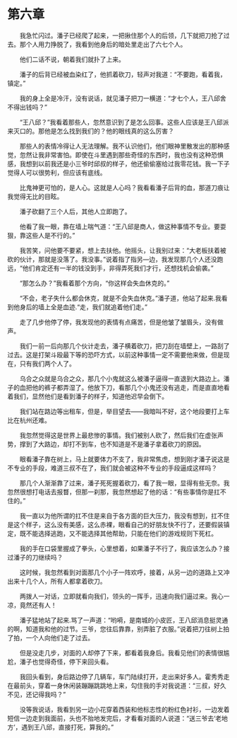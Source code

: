 # 第六章


　　我急忙闪过。潘子已经爬了起来，一把揪住那个人的后领，几下就把刀抢了过去。那个人用力挣脱了，我看到他身后的暗处里走出了六七个人。

　　他们二话不说，朝着我们就扑了上来。

　　潘子的后背已经被血染红了，他抓着砍刀，轻声对我道：“不要跑，看着我，镇定。”

　　我的身上全是冷汗，没有说话，就见潘子把刀一横道：“才七个人，王八邱舍不得出钱吗？”

　　“王八邱？”我看着那些人，忽然意识到了是怎么回事。这些人应该是王八邱派来灭口的。那他是怎么找到我们的？他的眼线真的这么厉害？

　　那些人的表情冷得让人无法理解。我不认识他们，他们眼神里散发出的那种感觉，忽然让我非常害怕。即使在斗里遇到那些奇怪的东西时，我也没有这种恐惧感，我想到以前我还是小三爷时邱叔的样子，他还偷偷塞给过我零花钱。我一下子觉得人可以很势利，但应该有底线。

　　比鬼神更可怕的，是人心。这就是人心吗？我看看潘子后背的血，那道刀痕让我觉得无比的目眩。

　　潘子砍翻了三个人后，其他人立即跑了。

　　他看了我一眼，靠在墙上喘气道：“王八邱是商人，做这种事情不专业。要耍狠，靠这些人是不行的。”

　　我苦笑，问他要不要紧，想上去扶他。他摇头，让我别过来：“大老板扶着被砍的伙计，那就是没落了。我没事。”说着指了指另—边，我发现那几个人还没跑远，“他们肯定还有一半的钱没到手，非得弄死我们才行，还想找机会偷袭。”

　　“那怎么办？”我看着那个方向，“你这样会失血休克的。”

　　“不会，老子失什么都会休克，就是不会失血休克。”潘子道，他站了起来.我看到他身后的墙上全是血迹.“走，我们就追着他们走。”

　　走了几步他停了停，我发现他的表情有点痛苦，但是他皱了皱眉头，没有做声。

　　我们一前一后向那几个伙计走去，潘子横着砍刀，把刀刮在墙壁上，一路刮了过去。这是打架斗殴最下等的恐吓方式，以前这种事情一定不需要他来做，但是现在，只有我们两个人了。

　　乌合之众就是乌合之众，那几个小鬼就这么被潘子逼得一直退到大路边上。潘子的血把他的裤子都弄湿了。他放下刀，看那几个小鬼还没有逃走，而是直直地看着我们，显然他们是看到潘子的样子，知道他迟早会倒下。

　　我们站在路边等出租车，但是，举目望去——我暗叫不好，这个地段要打上车比在杭州还难。

　　我忽然觉得这是世界上最悲惨的事情。我们被别人砍了，然后我们在虚张声势，撑到了大路边，却打不到车，也不知道是不是潘子拿着砍刀的原因。

　　眼看潘子靠在树上，马上就要体力不支了，我非常焦虑，想到刚才潘子说这是不专业的手段，难道三叔不在了，我们就会被这种不专业的手段逼成这样吗？

　　那几个人渐渐靠了过来，潘子死死握着砍刀，看了我一眼，显得有些无奈。我忽然很想打电话去报瞀，但那一刹那，我忽然想起了他的话：“有些事情你是扛不住的。”

　　我一直以为他所谓的扛不住是来自于各方面的巨大压力，我没有想到，扛不住是这个样子，这么没有美感，这么赤裸，眼看自己的好朋友快不行了，还要假装镇定，既不能选择逃跑，又不能选择其他帮助，只能在他们的游戏规则下死杠。

　　我的手在口袋里握成了拳头，心里想着，如果潘子不行了，我应该怎么办？接过潘子的刀继续吗？

　　这时候，我忽然看到对面那几个小子一阵欢呼，接着，从另一边的道路上又冲出来十几个人，所有人都拿着砍刀。

　　两拨人一对话，立即就看向我们，领头的一挥手，迅速向我们逼过来。我心一凉，竟然还有人！

　　潘子猛地站了起来.骂了一声道：“哟嗬，是南城的小皮匠，王八邱消息挺灵通的啊，知道我和他的过节。三爷，您往后靠靠，别弄脏了衣服。”说着把刀往树上拍了拍，一个人向他们走了过去。

　　但是没走几步，对面的人却停了下来，都看着我身后。我看见他们的表情很尴尬，潘子也觉得奇怪，停下来回头看。

　　我回头看到，身后路边停了几辆车，车门陆续打开，走出来好多人。霍秀秀走在最前头，穿着一身休闲装蹦蹦跳跳地上来，勾住我的手对我说道：“三叔，好久不见，还记得我吗？”

　　没等我说话，我看到另一边小花穿着西装和他标志性的粉红色衬衫，一边发着短信一边走到我面前，头也不抬地发完后，才看看对面的人说道：“送三爷去‘老地方’，遇到王八邱，直接打死，算我的。”

